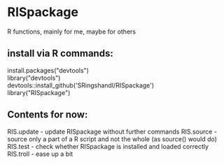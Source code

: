 # RISpackage
R functions, mainly for me, maybe for others

## install via R commands:

install.packages("devtools")  
library("devtools")  
devtools::install_github('SRingshandl/RISpackage')  
library("RISpackage")  

## Contents for now:  
RIS.update - update RISpackage without further commands
RIS.source - source only a part of a R script and not the whole (as source() would do)
RIS.test - check whether RISpackage is installed and loaded correctly
RIS.troll - ease up a bit
